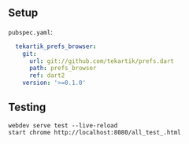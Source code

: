 ## Setup

`pubspec.yaml`:

```yaml
  tekartik_prefs_browser:
    git:
      url: git://github.com/tekartik/prefs.dart
      path: prefs_browser
      ref: dart2
    version: '>=0.1.0'
```
## Testing

    webdev serve test --live-reload
    start chrome http://localhost:8080/all_test_.html
